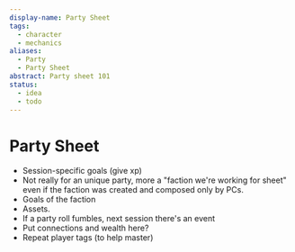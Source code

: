 ```yaml
---
display-name: Party Sheet
tags:
  - character
  - mechanics
aliases:
  - Party
  - Party Sheet
abstract: Party sheet 101
status:
  - idea
  - todo
---
```

# Party Sheet
- Session-specific goals (give xp)
- Not really for an unique party, more a "faction we're working for sheet" even if the faction was created and composed only by PCs.
- Goals of the faction
- Assets.
- If a party roll fumbles, next session there's an event
- Put connections and wealth here?
- Repeat player tags (to help master)